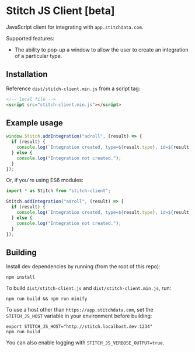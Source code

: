 # Stitch JS Client [beta]

JavaScript client for integrating with `app.stitchdata.com`.

Supported features:

- The ability to pop-up a window to allow the user to create an integration of a particular type.

## Installation

Reference `dist/stitch-client.min.js` from a script tag:

```html
<!-- local file -->
<script src="stitch-client.min.js"></script>
```

## Example usage

```javascript
window.Stitch.addIntegration("adroll", (result) => {
  if (result) {
    console.log(`Integration created, type=${result.type}, id=${result.id}`);
  } else {
    console.log("Integration not created.");
  }
});
```

Or, if you're using ES6 modules:

```javascript
import * as Stitch from "stitch-client";

Stitch.addIntegration("adroll", (result) => {
  if (result) {
    console.log(`Integration created, type=${result.type}, id=${result.id}`);
  } else {
    console.log("Integration not created.");
  }
});
```

## Building

Install dev dependencies by running (from the root of this repo):

```
npm install
```

To build `dist/stitch-client.js` and `dist/stitch-client.min.js`, run:

```
npm run build && npm run minify
```

To use a host other than `https://app.stitchdata.com`, set the `STITCH_JS_HOST` variable in your environment before building:

```
export STITCH_JS_HOST="http://stitch.localhost.dev:1234"
npm run build
```

You can also enable logging with `STITCH_JS_VERBOSE_OUTPUT=true`.
